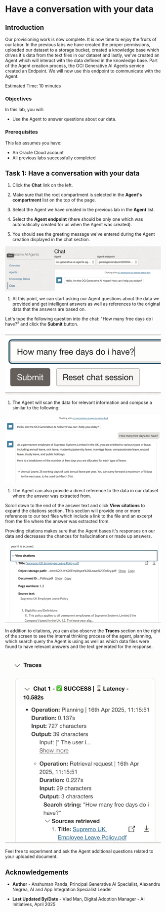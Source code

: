 # Have a conversation with your data

## Introduction

Our provisioning work is now complete. It is now time to enjoy the fruits of our labor.
In the previous labs we have created the proper permissions, uploaded our dataset to a storage bucket, created a knowledge base which drives it's data from the text files in our dataset and lastly, we've created an Agent which will interact with the data defined in the knowledge base.
Part of the Agent creation process, the OCI Generative AI Agents service created an Endpoint. We will now use this endpoint to communicate with the Agent.

Estimated Time: 10 minutes

### Objectives

In this lab, you will:

* Use the Agent to answer questions about our data.

### Prerequisites

This lab assumes you have:

* An Oracle Cloud account
* All previous labs successfully completed

## Task 1: Have a conversation with your data

1. Click the **Chat** link on the left.

1. Make sure that the root compartment is selected in the **Agent's compartment** list on the top of the page.

1. Select the Agent we have created in the previous lab in the **Agent** list.

1. Select the **Agent endpoint** (there should be only one which was automatically created for us when the Agent was created).

1. You should see the greeting message we've entered during the Agent creation displayed in the chat section.

  ![Start chatting](./images/start-chat-updated.png)

1. At this point, we can start asking our Agent questions about the data we provided and get intelligent answers as well as references to the original data that the answers are based on.

Let's type the following question into the chat: "How many free days do i have?" and click the **Submit** button.

  ![Ask first question](./images/ask-first-question-updated.png)

1. The Agent will scan the data for relevant information and compose a similar to the following:

  ![First answer](./images/first-answer-updated.png)

1. The Agent can also provide a direct reference to the data in our dataset where the answer was extracted from. 

  Scroll down to the end of the answer text and click **View citations** to expand the citations section. This section will provide one or more references to our text files which include a link to the file and an excerpt from the file where the answer was extracted from.

  Providing citations makes sure that the Agent bases it's responses on our data and decreases the chances for hallucinations or made up answers.

  ![First answer citations](./images/first-answer-citations-updated.png)

  In addition to citations, you can also observe the **Traces** section on the right of the screen to see the internal thinking process of the agent, planning, which search query the Agent is using as well as which data files were found to have relevant answers and the text generated for the response.

  ![Traces](./images/traces.png)

Feel free to experiment and ask the Agent additional questions related to your uploaded document.


## Acknowledgements

* **Author** - Anshuman Panda, Principal Generative AI Specialist, Alexandru Negrea, AI and App Integration Specialist Leader

* **Last Updated By/Date** - Vlad Man, Digital Adoption Manager - AI Initiatives, April 2025
